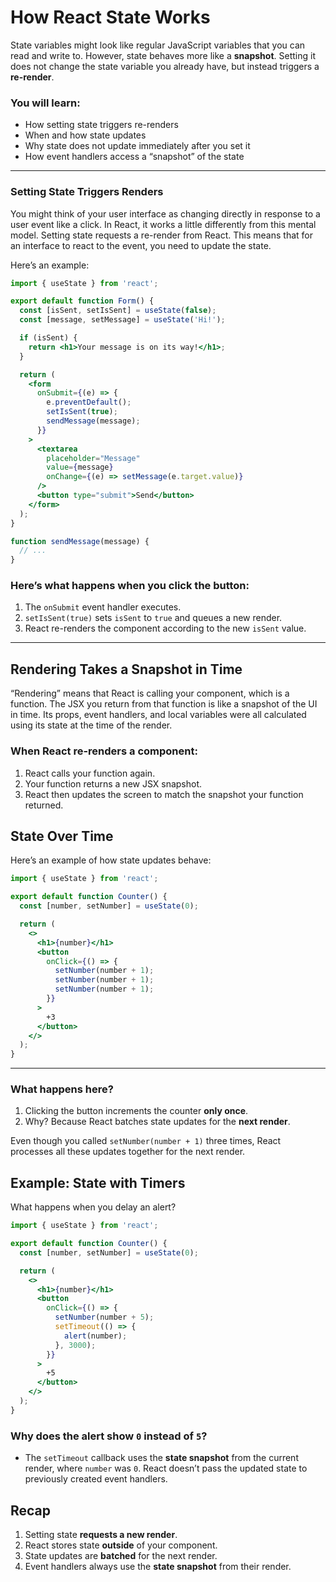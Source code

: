 # How React State Works

State variables might look like regular JavaScript variables that you can read and write to. However, state behaves more like a **snapshot**. Setting it does not change the state variable you already have, but instead triggers a **re-render**.

### You will learn:

- How setting state triggers re-renders
- When and how state updates
- Why state does not update immediately after you set it
- How event handlers access a “snapshot” of the state

---

### Setting State Triggers Renders

You might think of your user interface as changing directly in response to a user event like a click. In React, it works a little differently from this mental model. Setting state requests a re-render from React. This means that for an interface to react to the event, you need to update the state.

Here’s an example:

```jsx
import { useState } from 'react';

export default function Form() {
  const [isSent, setIsSent] = useState(false);
  const [message, setMessage] = useState('Hi!');

  if (isSent) {
    return <h1>Your message is on its way!</h1>;
  }

  return (
    <form
      onSubmit={(e) => {
        e.preventDefault();
        setIsSent(true);
        sendMessage(message);
      }}
    >
      <textarea
        placeholder="Message"
        value={message}
        onChange={(e) => setMessage(e.target.value)}
      />
      <button type="submit">Send</button>
    </form>
  );
}

function sendMessage(message) {
  // ...
}
```

### Here’s what happens when you click the button:

1. The `onSubmit` event handler executes.
2. `setIsSent(true)` sets `isSent` to `true` and queues a new render.
3. React re-renders the component according to the new `isSent` value.

---

## Rendering Takes a Snapshot in Time

“Rendering” means that React is calling your component, which is a function. The JSX you return from that function is like a snapshot of the UI in time. Its props, event handlers, and local variables were all calculated using its state at the time of the render.

### When React re-renders a component:

1. React calls your function again.
2. Your function returns a new JSX snapshot.
3. React then updates the screen to match the snapshot your function returned.

## State Over Time

Here’s an example of how state updates behave:

```jsx
import { useState } from 'react';

export default function Counter() {
  const [number, setNumber] = useState(0);

  return (
    <>
      <h1>{number}</h1>
      <button
        onClick={() => {
          setNumber(number + 1);
          setNumber(number + 1);
          setNumber(number + 1);
        }}
      >
        +3
      </button>
    </>
  );
}
```

---

### What happens here?

1. Clicking the button increments the counter **only once**.
2. Why? Because React batches state updates for the **next render**.

Even though you called `setNumber(number + 1)` three times, React processes all these updates together for the next render.

## Example: State with Timers

What happens when you delay an alert?

```jsx
import { useState } from 'react';

export default function Counter() {
  const [number, setNumber] = useState(0);

  return (
    <>
      <h1>{number}</h1>
      <button
        onClick={() => {
          setNumber(number + 5);
          setTimeout(() => {
            alert(number);
          }, 3000);
        }}
      >
        +5
      </button>
    </>
  );
}
```

### Why does the alert show `0` instead of `5`?

- The `setTimeout` callback uses the **state snapshot** from the current render, where `number` was `0`. React doesn’t pass the updated state to previously created event handlers.

## Recap

1. Setting state **requests a new render**.
2. React stores state **outside** of your component.
3. State updates are **batched** for the next render.
4. Event handlers always use the **state snapshot** from their render.